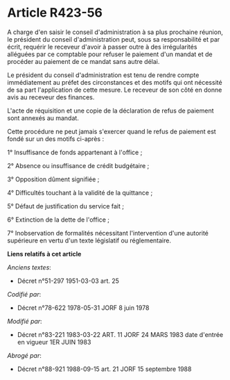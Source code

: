 # Article R423-56

A charge d'en saisir le conseil d'administration à sa plus prochaine réunion, le président du conseil d'administration peut,
sous sa responsabilité et par écrit, requérir le receveur d'avoir à passer outre à des irrégularités alléguées par ce
comptable pour refuser le paiement d'un mandat et de procéder au paiement de ce mandat sans autre délai.

Le président du conseil d'administration est tenu de rendre compte immédiatement au préfet des circonstances et des motifs
qui ont nécessité de sa part l'application de cette mesure. Le receveur de son côté en donne avis au receveur des finances.

L'acte de réquisition et une copie de la déclaration de refus de paiement sont annexés au mandat.

Cette procédure ne peut jamais s'exercer quand le refus de paiement est fondé sur un des motifs ci-après :

1° Insuffisance de fonds appartenant à l'office ;

2° Absence ou insuffisance de crédit budgétaire ;

3° Opposition dûment signifiée ;

4° Difficultés touchant à la validité de la quittance ;

5° Défaut de justification du service fait ;

6° Extinction de la dette de l'office ;

7° Inobservation de formalités nécessitant l'intervention d'une autorité supérieure en vertu d'un texte législatif ou
réglementaire.

**Liens relatifs à cet article**

_Anciens textes_:

  - Décret n°51-297 1951-03-03 art. 25

_Codifié par_:

  - Décret n°78-622 1978-05-31 JORF 8 juin 1978

_Modifié par_:

  - Décret n°83-221 1983-03-22 ART. 11 JORF 24 MARS 1983 date d'entrée en vigueur 1ER JUIN 1983

_Abrogé par_:

  - Décret n°88-921 1988-09-15 art. 21 JORF 15 septembre 1988
